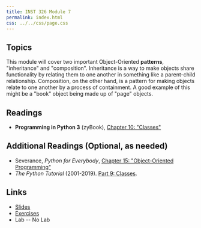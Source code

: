 ```yaml
---
title: INST 326 Module 7
permalink: index.html
css: ../../css/page.css
---
```


## Topics

This module will cover two important Object-Oriented __patterns__, "inheritance" and "composition". Inheritance is a way to make objects share functionality by relating them to one another in something like a parent-child relationship.  Composition, on the other hand, is a pattern for making objects relate to one another by a process of containment. A good example of this might be a "book" object being made up of "page" objects.

## Readings

- __Programming in Python 3__ (zyBook), [Chapter 10: "Classes"](https://learn.zybooks.com/zybook/UMDINST326Spring2020)

## Additional Readings (Optional, as needed)

- Severance, _Python for Everybody_, [Chapter 15: "Object-Oriented Programming"](https://www.py4e.com/lessons/Objects)
- _The Python Tutorial_ (2001-2019). [Part 9: Classes](https://docs.python.org/3/tutorial/classes.html).

## Links

- [Slides](slides.html)
- [Exercises](exercises)
- Lab -- No Lab